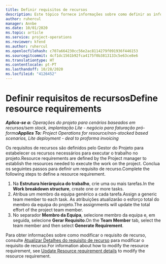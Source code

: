 ```yaml
---
title: Definir requisitos de recursos
description: Este tópico fornece informações sobre como definir as informações de requisitos de recursos.
author: ruhercul
manager: Annbe
ms.date: 10/01/2020
ms.topic: article
ms.service: project-operations
ms.reviewer: kfend
ms.author: ruhercul
ms.openlocfilehash: c707a664230cc56e2ac8114279f091936f446153
ms.sourcegitcommit: 4cf1dc1561b92fca4175f0b3813133c5e63ce8e6
ms.translationtype: HT
ms.contentlocale: pt-PT
ms.lasthandoff: 10/28/2020
ms.locfileid: "4126452"
---
```

# <a name="define-resource-requirements"></a><span data-ttu-id="cc7a2-103">Definir requisitos de recursos</span><span class="sxs-lookup"><span data-stu-id="cc7a2-103">Define resource requirements</span></span>

<span data-ttu-id="cc7a2-104">_**Aplica-se a:** Operações do projeto para cenários baseados em recursos/sem stock, implantação Lite - negócio para faturação pró-forma_</span><span class="sxs-lookup"><span data-stu-id="cc7a2-104">_**Applies To:** Project Operations for resource/non-stocked based scenarios, Lite deployment - deal to proforma invoicing_</span></span>

<span data-ttu-id="cc7a2-105">Os requisitos de recursos são definidos pelo Gestor do Projeto para estabelecer os recursos necessários para executar o trabalho no projeto.</span><span class="sxs-lookup"><span data-stu-id="cc7a2-105">Resource requirements are defined by the Project manager to establish the resources needed to execute the work on the project.</span></span> <span data-ttu-id="cc7a2-106">Conclua os seguintes passos para definir um requisito de recurso.</span><span class="sxs-lookup"><span data-stu-id="cc7a2-106">Complete the following steps to define a resource requirement.</span></span>

1.  <span data-ttu-id="cc7a2-107">Na **Estrutura hierárquica do trabalho**, crie uma ou mais tarefas.</span><span class="sxs-lookup"><span data-stu-id="cc7a2-107">In the **Work breakdown structure**, create one or more tasks.</span></span>
2.  <span data-ttu-id="cc7a2-108">Atribua um membro da equipa genérico a cada tarefa.</span><span class="sxs-lookup"><span data-stu-id="cc7a2-108">Assign a generic team member to each task.</span></span> <span data-ttu-id="cc7a2-109">As atribuições atualizarão o esforço total do membro da equipa do projeto.</span><span class="sxs-lookup"><span data-stu-id="cc7a2-109">The assignments will update the total effort of the project team member.</span></span>
3.  <span data-ttu-id="cc7a2-110">No separador **Membro da Equipa**, selecione membro da equipa e, em seguida, selecione **Gerar Requisito**.</span><span class="sxs-lookup"><span data-stu-id="cc7a2-110">On the **Team Member** tab, select the team member and then select **Generate Requirement**.</span></span>

<span data-ttu-id="cc7a2-111">Para obter informações sobre como modificar o requisito de recurso, consulte [Atualizar Detalhes do requisito de recurso](define-resource-requirements.md) para modificar o requisito de recurso.</span><span class="sxs-lookup"><span data-stu-id="cc7a2-111">For information about how to modify the resource requirement, see [Update Resource requirement details](define-resource-requirements.md) to modify the resource requirement.</span></span>